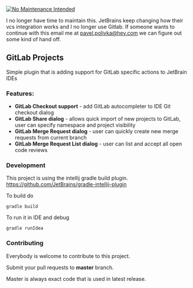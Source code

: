 [![No Maintenance Intended](http://unmaintained.tech/badge.svg)](http://unmaintained.tech/)

I no longer have time to maintain this. JetBrains keep changing how their vcs integration works and I no longer use Gitlab. If someone wants to continue with this email me at pavel.polivka@hey.com we can figure out some kind of hand off.

## GitLab Projects
Simple plugin that is adding support for GitLab specific actions to JetBrain IDEs

### Features:
* **GitLab Checkout support** - add GitLab autocompleter to IDE Git checkout dialog
* **GitLab Share dialog** - allows quick import of new projects to GitLab, user can specify namespace and project visibility
* **GitLab Merge Request dialog** - user can quickly create new merge requests from current branch
* **GitLab Merge Request List dialog** - user can list and accept all open code reviews

### Development
This project is using the intellij gradle build plugin. 
https://github.com/JetBrains/gradle-intellij-plugin

To build do

`gradle build`

To run it in IDE and debug

`gradle runIdea`


### Contributing
Everybody is welcome to contribute to this project.

Submit your pull requests to **master** branch.

Master is always exact code that is used in latest release.
